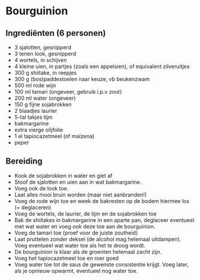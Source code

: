 # Bourguinion

## Ingrediënten (6 personen)

* 3 sjalotten, gesnipperd
* 3 tenen look, gesnipperd
* 4 wortels, in schijven
* 4 kleine uien, in partjes (zoals een appelsien), of equivalent zilveruitjes
* 300 g shiitake, in reepjes
* 300 g (bos)paddestoelen naar keuze, vb beukenzwam
* 500 ml rode wijn
* 100 ml tamari (ongeveer, gebruik i.p.v zout)
* 200 ml water (ongeveer)
* 150 g fijne sojabrokken
* 2 blaadjes laurier
* 5-tal takjes tijm
* bakmargarine
* extra vierge olijfolie
* 1 el tapiocazetmeel (of maïzena)
* peper

## Bereiding

* Kook de sojabrokken in water en giet af
* Stoof de sjalotten en uien aan in wat bakmargarine. 
* Voeg ook de look toe. 
* Laat alles mooi bruin worden (maar niet aanbranden!) 
* Voeg de rode wijn toe en week de bakresten op de bodem hiermee los (= deglaceren)
* Voeg de wortels, de laurier, de tijm en de sojabrokken toe
* Bak de shiitakes in bakmargarine in een aparte pan, deglaceer eventueel met wat water en voeg ook deze toe aan de bourguinion.
* Voeg de tamari toe (proef voor de juiste zoutheid)
* Laat pruttelen zonder deksel (de alcohol mag helemaal uitdampen). Voeg eventueel wat water toe als het te droog wordt.  
* De bourguinion is klaar als de groenten helemaal zacht zijn.
* Voeg het tapiocazetmeel toe en roer goed 
* Voeg water toe tot de saus de gewenste consistentie krijgt. Voeg later, als je opnieuw opwarmt, eventueel nog water toe.
